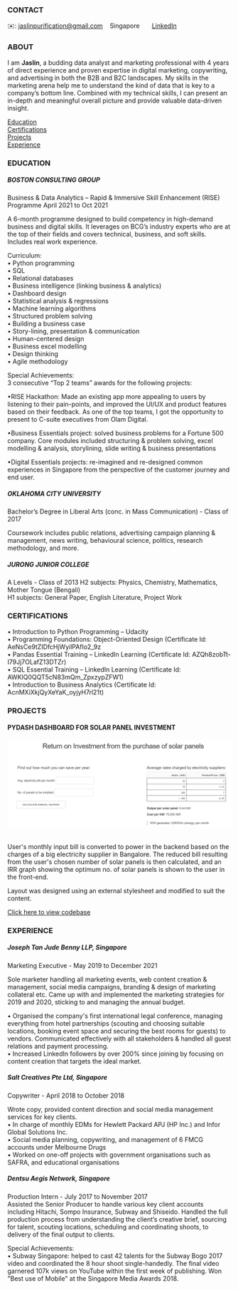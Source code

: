 <!-- CONTACT Section Starts -->
### CONTACT

<!-- Add your details -->
✉️: jaslinpurification@gmail.com 
&nbsp;&nbsp; Singapore 
&nbsp;&nbsp;&nbsp;&nbsp;&nbsp; [LinkedIn](https://www.linkedin.com/in/jaslin-purification/) 

<!-- CONTACT Section Ends -->

<!-- ABOUT Section Starts -->
### ABOUT
<!-- Add link to your picture -->

<!-- Add your details -->

I am __Jaslin__, a budding data analyst and marketing professional with 4 years of direct experience and proven expertise in digital marketing, copywriting, and advertising in both the B2B and B2C landscapes. My skills in the marketing arena help me to understand the kind of data that is key to a company’s bottom line. Combined with my technical skills, I can present an in-depth and meaningful overall picture and provide valuable data-driven insight.  


<!-- Add link to the sections -->
[Education](#education) <br>
[Certifications](#certifications) <br>
[Projects](#projects) <br>
[Experience](#experience) <br>

<!-- ABOUT Section Ends -->

<!-- EXPERIENCE Section Starts -->
### EDUCATION
<!-- Add your details -->
##### BOSTON CONSULTING GROUP
Business & Data Analytics – Rapid & Immersive Skill Enhancement (RISE) Programme 
April 2021 to Oct 2021

A 6-month programme designed to build competency in high-demand business and digital skills. It leverages on BCG’s industry experts who are at the top of their fields and covers technical, business, and soft skills. Includes real work experience.

Curriculum:<br>
• Python programming  <br>
• SQL<br>
• Relational databases<br>
• Business intelligence (linking business & analytics)<br>
• Dashboard design<br>
• Statistical analysis & regressions<br>
• Machine learning algorithms<br>
• Structured problem solving<br>
• Building a business case<br>
• Story-lining, presentation & communication<br>
• Human-centered design<br>
• Business excel modelling<br>
• Design thinking<br>
• Agile methodology<br>

Special Achievements:<br>
3 consecutive “Top 2 teams” awards for the following projects:

•RISE Hackathon: Made an existing app more appealing to users by listening to their pain-points, and improved the UI/UX and product features based on their feedback. As one of the top teams, I got the opportunity to present to C-suite executives from Olam Digital. 

•Business Essentials project: solved business problems for a Fortune 500 company. Core modules included structuring & problem solving, excel modelling & analysis, storylining, slide writing & business presentations

•Digital Essentials projects: re-imagined and re-designed common experiences in Singapore from the perspective of the customer journey and end user.
 	 	 	 	         
##### OKLAHOMA CITY UNIVERSITY
Bachelor’s Degree in Liberal Arts (conc. in Mass Communication) - Class of 2017

Coursework includes public relations, advertising campaign planning & management, news writing, behavioural science, politics, research methodology, and more.  

##### JURONG JUNIOR COLLEGE
A Levels - Class of 2013
H2 subjects: Physics, Chemistry, Mathematics, Mother Tongue (Bengali)  
H1 subjects: General Paper, English Literature, Project Work 

<!-- EDUCATION Section Ends -->

<!-- CERTIFICATIONS Section Starts -->
### CERTIFICATIONS
<!-- Add your details -->
•	Introduction to Python Programming – Udacity <br>
• Programming Foundations: Object-Oriented Design (Certificate Id: AeNsCe9tZIDfcHjWyilPAflo2_9z <br>
•	Pandas Essential Training – LinkedIn Learning (Certificate Id: AZQh8zobTt-I79Jj7OLafZ13DTZr) <br>
•	SQL Essential Training – LinkedIn Learning (Certificate Id: AWKlQ0QQT5cN83mQm_ZpxzypZFW1) <br>
• Introduction to Business Analytics (Certificate Id: AcnMXiXkjQyXeYaK_oyjyH7rl21t) <br>

<!-- EDUCATION Section Ends -->

<!-- PROJECTS Section Starts -->
### PROJECTS
<!-- Add your details -->

<!-- Add your details -->

#### PYDASH DASHBOARD FOR SOLAR PANEL INVESTMENT
![alt text](images/Dashboard_inputs.PNG) <br>
<br>

User's monthly input bill is converted to power in the backend based on the charges of a big electricity supplier in Bangalore. 
The reduced bill resulting from the user's chosen number of solar panels is then calculated, and an IRR graph showing the optimum no. of solar panels is shown to the user in the front-end. 

Layout was designed using an external stylesheet and modified to suit the content. 

[Click here to view codebase](https://github.com/JaslinPure/Jaslin_Purification/blob/1d90276d002a3c6bce38e363da53d40c45f0b96e/app.py)


### EXPERIENCE <br>
<!-- Add your details -->

##### Joseph Tan Jude Benny LLP, Singapore 
Marketing Executive - May 2019 to December 2021 

Sole marketer handling all marketing events, web content creation & management, social media campaigns, branding & design of marketing collateral etc. Came up with and implemented the marketing strategies for 2019 and 2020, sticking to and managing the annual budget. <br>

•	Organised the company's first international legal conference, managing everything from hotel partnerships (scouting and choosing suitable locations, booking event space and securing the best rooms for guests) to vendors. Communicated effectively with all stakeholders & handled all guest relations and payment processing. <br>
•	Increased LinkedIn followers by over 200% since joining by focusing on content creation that targets the ideal market. <br> 

##### Salt Creatives Pte Ltd, Singapore <br>
Copywriter - April 2018 to October 2018 <br> 

Wrote copy, provided content direction and social media management services for key clients. <br>
•	In charge of monthly EDMs for Hewlett Packard APJ (HP Inc.) and Infor Global Solutions Inc. <br>
•	Social media planning, copywriting, and management of 6 FMCG accounts under Melbourne Drugs <br>
•	Worked on one-off projects with government organisations such as SAFRA, and educational organisations <br> 

##### Dentsu Aegis Network, Singapore <br>
Production Intern - July 2017 to November 2017 <br>
Assisted the Senior Producer to handle various key client accounts including Hitachi, Sompo Insurance, Subway and Shiseido. Handled the full production process from understanding the client’s creative brief, sourcing for talent, scouting locations, scheduling and coordinating shoots, to delivery of the final output to clients. <br>

Special Achievements: <br>
•	Subway Singapore: helped to cast 42 talents for the Subway Bogo 2017 video and coordinated the 8 hour shoot single-handedly. The final video garnered 107k views on YouTube within the first week of publishing. Won "Best use of Mobile" at the Singapore Media Awards 2018. 
